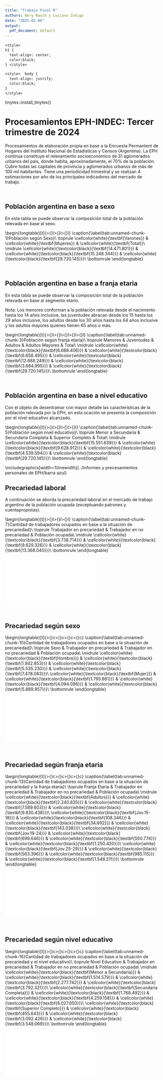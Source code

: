 ```yaml
---
title: "Trabajo Final R"
authors: Nery Rauch y Luciana Zuñiga
date: "2025-02-06"
output:
  pdf_document: default
---
```


```{=html}
<style> 
h1 {
  text-align: center;
  color:black;
} </style>
```

```{=html}
<style>  body {
  text-align: justify;
  color:black;
}
</style>
```

tinytex::install_tinytex()



# **Procesamientos EPH-INDEC: Tercer trimestre de 2024**

Procesamientos de elaboración propia en base a la Encuesta Permantent de Hogares del Instituto Nacional de Estadisticas y Censos (Argentina). La EPH continua constituye el relevamiento socioeconómico de 31 aglomerados urbanos del país, donde habita, aproximadamente, el 70% de la población. Cubre todas las capitales de provincia y aglomerados urbanos de más de 100 mil habitantes. Tiene una periodicidad trimestral y se realizan 4 estimaciones por año de los principales indicadores del mercado de trabajo.

<br>

## **Población argentina en base a sexo**

En esta tabla se puede observar la composición total de la población relevada en base al sexo.


\begin{longtable}[t]{>{}l>{}l>{}l}
\caption{\label{tab:unnamed-chunk-1}Población según Sexo}\\
\toprule
\cellcolor{white}{\textbf{Varones}} & \cellcolor{white}{\textbf{Mujeres}} & \cellcolor{white}{\textbf{Total}}\\
\midrule
\cellcolor{white}{\textcolor{black}{\textbf{14.471.801}}} & \cellcolor{white}{\textcolor{black}{\textbf{15.248.344}}} & \cellcolor{white}{\textcolor{black}{\textbf{29.720.145}}}\\
\bottomrule
\end{longtable}

<br>

## **Población argentina en base a franja etaria**

En esta tabla se puede observar la composición total de la población relevada en base al segmento etario.

Nota: Los menores conforman a la población relevada desde el nacimiento hasta los 14 años inclusive, las juventudes abracan desde los 15 hasta los 29 años inclusive, los adultos desde los 30 años hasta los 64 años inclusive y los adultos mayores quienes tienen 65 años o más.




\begin{longtable}[t]{>{}l>{}l>{}l>{}l>{}l}
\caption{\label{tab:unnamed-chunk-3}Población según franja etaria}\\
\toprule
Menores & Juventudes & Adultos & Adultos Mayores & Total\\
\midrule
\cellcolor{white}{\textcolor{black}{\textbf{6.688.406}}} & \cellcolor{white}{\textcolor{black}{\textbf{6.658.495}}} & \cellcolor{white}{\textcolor{black}{\textbf{12.688.249}}} & \cellcolor{white}{\textcolor{black}{\textbf{3.684.995}}} & \cellcolor{white}{\textcolor{black}{\textbf{29.720.145}}}\\
\bottomrule
\end{longtable}

<br>

## **Población argentina en base a nivel educativo**

Con el objeto de desentramar con mayor detalle las características de la población relevada por la EPH, en esta ocación se presenta la composición por el nivel educativo alcanzado.




\begin{longtable}[t]{>{}l>{}l>{}l>{}l}
\caption{\label{tab:unnamed-chunk-5}Población según nivel educativo}\\
\toprule
Menor a Secundaria & Secundaria Completa & Superior Completo & Total\\
\midrule
\cellcolor{white}{\textcolor{black}{\textbf{15.551.639}}} & \cellcolor{white}{\textcolor{black}{\textbf{9.628.912}}} & \cellcolor{white}{\textcolor{black}{\textbf{4.539.594}}} & \cellcolor{white}{\textcolor{black}{\textbf{29.720.145}}}\\
\bottomrule
\end{longtable}


\includegraphics[width=1\linewidth]{../Informes y precesamientos personales de EPH/barra azul} 

## Precariedad laboral

A continuación se aborda la precariedad laboral en el mercado de trabajo argentino de la población ocupada (exceptuando patrones y cuentapropistas).


\begin{longtable}[t]{>{}l>{}l>{}l}
\caption{\label{tab:unnamed-chunk-7}Cantidad de trabajadores ocupados en base a la situación de precariedad}\\
\toprule
Trabajador en precariedad & Trabajador en no precariedad & Población ocupada\\
\midrule
\cellcolor{white}{\textcolor{black}{\textbf{3.738.714}}} & \cellcolor{white}{\textcolor{black}{\textbf{9.629.326}}} & \cellcolor{white}{\textcolor{black}{\textbf{13.368.040}}}\\
\bottomrule
\end{longtable}



![](TF_ASET_R_files/figure-latex/unnamed-chunk-9-1.pdf)<!-- --> 

<br>

## Precariedad según sexo


\begin{longtable}[t]{>{}c>{}c>{}c>{}c}
\caption{\label{tab:unnamed-chunk-10}Cantidad de trabajadores ocupados en base a la situación de precariedad}\\
\toprule
Sexo & Trabajador en precariedad & Trabajador en no precariedad & Población ocupada\\
\midrule
\cellcolor{white}{\textcolor{black}{\textbf{Hombre}}} & \cellcolor{white}{\textcolor{black}{\textbf{1.942.853}}} & \cellcolor{white}{\textcolor{black}{\textbf{5.535.230}}} & \cellcolor{white}{\textcolor{black}{\textbf{7.478.083}}}\\
\cellcolor{white}{\textcolor{black}{\textbf{Mujer}}} & \cellcolor{white}{\textcolor{black}{\textbf{1.795.861}}} & \cellcolor{white}{\textcolor{black}{\textbf{4.094.096}}} & \cellcolor{white}{\textcolor{black}{\textbf{5.889.957}}}\\
\bottomrule
\end{longtable}



![](TF_ASET_R_files/figure-latex/unnamed-chunk-12-1.pdf)<!-- --> 

<br>

## Precariedad según franja etaria


\begin{longtable}[t]{>{}c>{}c>{}c>{}c}
\caption{\label{tab:unnamed-chunk-13}Cantidad de trabajadores ocupados en base a la situación de precariedad y la franja etaria}\\
\toprule
Franja Etaria & Trabajador en precariedad & Trabajador en no precariedad & Población ocupada\\
\midrule
\cellcolor{white}{\textcolor{black}{\textbf{Adultos}}} & \cellcolor{white}{\textcolor{black}{\textbf{2.240.835}}} & \cellcolor{white}{\textcolor{black}{\textbf{7.589.603}}} & \cellcolor{white}{\textcolor{black}{\textbf{9.830.438}}}\\
\cellcolor{white}{\textcolor{black}{\textbf{Jov.15-18}}} & \cellcolor{white}{\textcolor{black}{\textbf{108.346}}} & \cellcolor{white}{\textcolor{black}{\textbf{34.692}}} & \cellcolor{white}{\textcolor{black}{\textbf{143.038}}}\\
\cellcolor{white}{\textcolor{black}{\textbf{Jov.19-24}}} & \cellcolor{white}{\textcolor{black}{\textbf{699.646}}} & \cellcolor{white}{\textcolor{black}{\textbf{550.774}}} & \cellcolor{white}{\textcolor{black}{\textbf{1.250.420}}}\\
\cellcolor{white}{\textcolor{black}{\textbf{Jov.25-29}}} & \cellcolor{white}{\textcolor{black}{\textbf{563.396}}} & \cellcolor{white}{\textcolor{black}{\textbf{985.115}}} & \cellcolor{white}{\textcolor{black}{\textbf{1.548.511}}}\\
\bottomrule
\end{longtable}



![](TF_ASET_R_files/figure-latex/unnamed-chunk-15-1.pdf)<!-- --> 

<br>

## Precariedad según nivel educativo


\begin{longtable}[t]{>{}c>{}c>{}c>{}c}
\caption{\label{tab:unnamed-chunk-16}Cantidad de trabajadores ocupados en base a la situación de precariedad y el nivel educativo}\\
\toprule
Nivel Educativo & Trabajador en precariedad & Trabajador en no precariedad & Población ocupada\\
\midrule
\cellcolor{white}{\textcolor{black}{\textbf{Menor a Secundaria}}} & \cellcolor{white}{\textcolor{black}{\textbf{1.514.579}}} & \cellcolor{white}{\textcolor{black}{\textbf{2.277.742}}} & \cellcolor{white}{\textcolor{black}{\textbf{3.792.321}}}\\
\cellcolor{white}{\textcolor{black}{\textbf{Secundaria Completa}}} & \cellcolor{white}{\textcolor{black}{\textbf{1.768.492}}} & \cellcolor{white}{\textcolor{black}{\textbf{4.259.158}}} & \cellcolor{white}{\textcolor{black}{\textbf{6.027.650}}}\\
\cellcolor{white}{\textcolor{black}{\textbf{Superior Completo}}} & \cellcolor{white}{\textcolor{black}{\textbf{455.643}}} & \cellcolor{white}{\textcolor{black}{\textbf{3.092.426}}} & \cellcolor{white}{\textcolor{black}{\textbf{3.548.069}}}\\
\bottomrule
\end{longtable}



![](TF_ASET_R_files/figure-latex/unnamed-chunk-18-1.pdf)<!-- --> 
